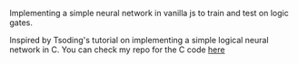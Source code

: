 Implementing a simple neural network in vanilla js to train and test on logic gates.

Inspired by Tsoding's tutorial on implementing a simple logical neural network in C. You can check my repo for the C code [here](https://github.com/rolinmb/logical-nn/)
